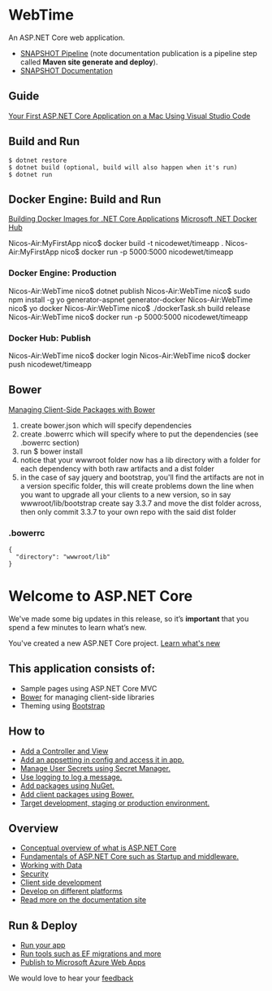 # WebTime

An ASP.NET Core web application.

* [SNAPSHOT Pipeline](https://ci.makaro.io/job/dotnet-webtime-SNAPSHOT-pipeline/) (note documentation publication is a pipeline step called **Maven site generate and deploy**). 
* [SNAPSHOT Documentation](https://repo.makaro.io/repository/site/io.makaro-webtime-0.0.1-SNAPSHOT/)  

## Guide 

[Your First ASP.NET Core Application on a Mac Using Visual Studio Code](https://docs.asp.net/en/latest/tutorials/your-first-mac-aspnet.html)

## Build and Run

    $ dotnet restore
    $ dotnet build (optional, build will also happen when it's run)
    $ dotnet run

## Docker Engine: Build and Run

[Building Docker Images for .NET Core Applications](https://docs.microsoft.com/en-us/dotnet/articles/core/docker/building-net-docker-images)
[Microsoft .NET Docker Hub](https://hub.docker.com/r/microsoft/dotnet/)

Nicos-Air:MyFirstApp nico$ docker build -t nicodewet/timeapp .
Nicos-Air:MyFirstApp nico$ docker run -p 5000:5000 nicodewet/timeapp

### Docker Engine: Production

Nicos-Air:WebTime nico$ dotnet publish
Nicos-Air:WebTime nico$ sudo npm install -g yo generator-aspnet generator-docker
Nicos-Air:WebTime nico$ yo docker
Nicos-Air:WebTime nico$ ./dockerTask.sh build release
Nicos-Air:WebTime nico$ docker run -p 5000:5000 nicodewet/timeapp

### Docker Hub: Publish

Nicos-Air:WebTime nico$ docker login
Nicos-Air:WebTime nico$ docker push nicodewet/timeapp

## Bower

[Managing Client-Side Packages with Bower](https://docs.asp.net/en/latest/client-side/bower.html)

1. create bower.json which will specify dependencies
2. create .bowerrc which will specify where to put the dependencies (see .bowerrc section)
3. run $ bower install
4. notice that your wwwroot folder now has a lib directory with a folder for each dependency with both raw artifacts and a dist folder
5. in the case of say jquery and bootstrap, you'll find the artifacts are not in a version specific folder, this will create problems
down the line when you want to upgrade all your clients to a new version, so in say wwwroot/lib/bootstrap create say 3.3.7 and move
the dist folder across, then only commit 3.3.7 to your own repo with the said dist folder

### .bowerrc

    {
      "directory": "wwwroot/lib"
    }

# Welcome to ASP.NET Core

We've made some big updates in this release, so it’s **important** that you spend a few minutes to learn what’s new.

You've created a new ASP.NET Core project. [Learn what's new](https://go.microsoft.com/fwlink/?LinkId=518016)

## This application consists of:

*   Sample pages using ASP.NET Core MVC
*   [Bower](https://go.microsoft.com/fwlink/?LinkId=518004) for managing client-side libraries
*   Theming using [Bootstrap](https://go.microsoft.com/fwlink/?LinkID=398939)

## How to

*   [Add a Controller and View](https://go.microsoft.com/fwlink/?LinkID=398600)
*   [Add an appsetting in config and access it in app.](https://go.microsoft.com/fwlink/?LinkID=699562)
*   [Manage User Secrets using Secret Manager.](https://go.microsoft.com/fwlink/?LinkId=699315)
*   [Use logging to log a message.](https://go.microsoft.com/fwlink/?LinkId=699316)
*   [Add packages using NuGet.](https://go.microsoft.com/fwlink/?LinkId=699317)
*   [Add client packages using Bower.](https://go.microsoft.com/fwlink/?LinkId=699318)
*   [Target development, staging or production environment.](https://go.microsoft.com/fwlink/?LinkId=699319)

## Overview

*   [Conceptual overview of what is ASP.NET Core](https://go.microsoft.com/fwlink/?LinkId=518008)
*   [Fundamentals of ASP.NET Core such as Startup and middleware.](https://go.microsoft.com/fwlink/?LinkId=699320)
*   [Working with Data](https://go.microsoft.com/fwlink/?LinkId=398602)
*   [Security](https://go.microsoft.com/fwlink/?LinkId=398603)
*   [Client side development](https://go.microsoft.com/fwlink/?LinkID=699321)
*   [Develop on different platforms](https://go.microsoft.com/fwlink/?LinkID=699322)
*   [Read more on the documentation site](https://go.microsoft.com/fwlink/?LinkID=699323)

## Run & Deploy

*   [Run your app](https://go.microsoft.com/fwlink/?LinkID=517851)
*   [Run tools such as EF migrations and more](https://go.microsoft.com/fwlink/?LinkID=517853)
*   [Publish to Microsoft Azure Web Apps](https://go.microsoft.com/fwlink/?LinkID=398609)

We would love to hear your [feedback](https://go.microsoft.com/fwlink/?LinkId=518015)
